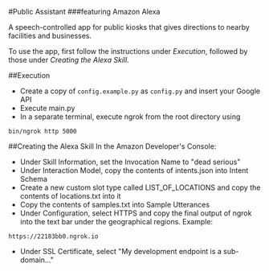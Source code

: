 #Public Assistant
###featuring Amazon Alexa

A speech-controlled app for public kiosks that gives directions to nearby facilities and businesses.

To use the app, first follow the instructions under *Execution*, followed by those under *Creating the Alexa Skill*.

##Execution

* Create a copy of `config.example.py` as `config.py` and insert your Google API
* Execute main.py
* In a separate terminal, execute ngrok from the root directory using
```
bin/ngrok http 5000
```

##Creating the Alexa Skill
In the Amazon Developer's Console: 

* Under Skill Information, set the Invocation Name to "dead serious"
* Under Interaction Model, copy the contents of intents.json into Intent Schema
* Create a new custom slot type called LIST\_OF\_LOCATIONS and copy the contents of locations.txt into it
* Copy the contents of samples.txt into Sample Utterances
* Under Configuration, select HTTPS and copy the final output of ngrok into the text bar under the geographical regions. Example: 
```
https://22183bb0.ngrok.io
```
* Under SSL Certificate, select "My development endpoint is a sub-domain..."
